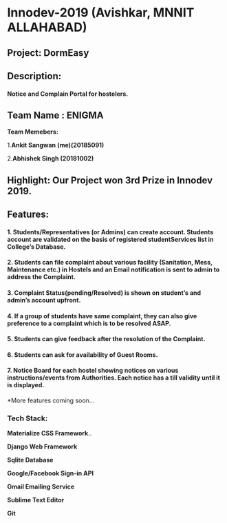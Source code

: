 # Innodev-2019 (Avishkar, MNNIT ALLAHABAD)
## Project: DormEasy
## Description:
#### Notice and Complain Portal for hostelers. 
## Team Name : ENIGMA
**Team Memebers:**

1.**Ankit Sangwan (me)(20185091)**

2.**Abhishek Singh (20181002)**
## Highlight: Our Project won 3rd Prize in Innodev 2019.

## Features:
	
#### 1. Students/Representatives (or Admins) can create account. Students account are validated on the basis of registered studentServices list in College’s Database.
#### 2. Students can file complaint about various facility (Sanitation, Mess, Maintenance etc.) in Hostels and an Email notification is sent to admin to address the Complaint.
#### 3. Complaint Status(pending/Resolved) is shown on student’s and admin’s account upfront.
#### 4. If a group of students have same complaint, they can also give preference to a complaint which is to be resolved ASAP.
#### 5. Students can give feedback after the resolution of the Complaint.
#### 6. Students can ask for availability of Guest Rooms.
#### 7. Notice Board for each hostel showing notices on various instructions/events from Authorities. Each notice has a till validity until it is displayed.
*More features coming soon...

### Tech Stack:
**Materialize CSS Framework**..

**Django Web Framework**

**Sqlite Database**

**Google/Facebook Sign-in API**

**Gmail Emailing Service**

**Sublime Text Editor**

**Git**
